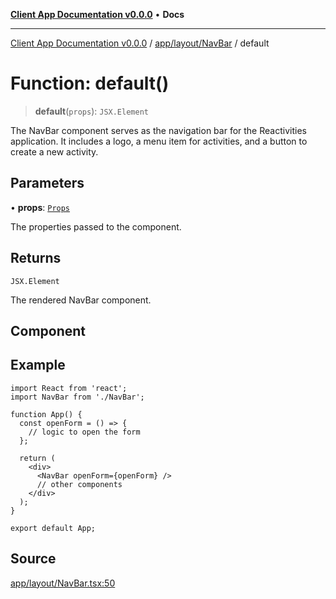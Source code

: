 [**Client App Documentation v0.0.0**](../../../../README.md) • **Docs**

***

[Client App Documentation v0.0.0](../../../../README.md) / [app/layout/NavBar](../README.md) / default

# Function: default()

> **default**(`props`): `JSX.Element`

The NavBar component serves as the navigation bar for the Reactivities application.
It includes a logo, a menu item for activities, and a button to create a new activity.

## Parameters

• **props**: [`Props`](../interfaces/Props.md)

The properties passed to the component.

## Returns

`JSX.Element`

The rendered NavBar component.

## Component

## Example

```tsx
import React from 'react';
import NavBar from './NavBar';

function App() {
  const openForm = () => {
    // logic to open the form
  };

  return (
    <div>
      <NavBar openForm={openForm} />
      // other components
    </div>
  );
}

export default App;
```

## Source

[app/layout/NavBar.tsx:50](https://github.com/jimmykurian/Reactivities/blob/5b5ed521e5b39ce1e9f25269c451ae4d7d2b1c5a/client-app/src/app/layout/NavBar.tsx#L50)
